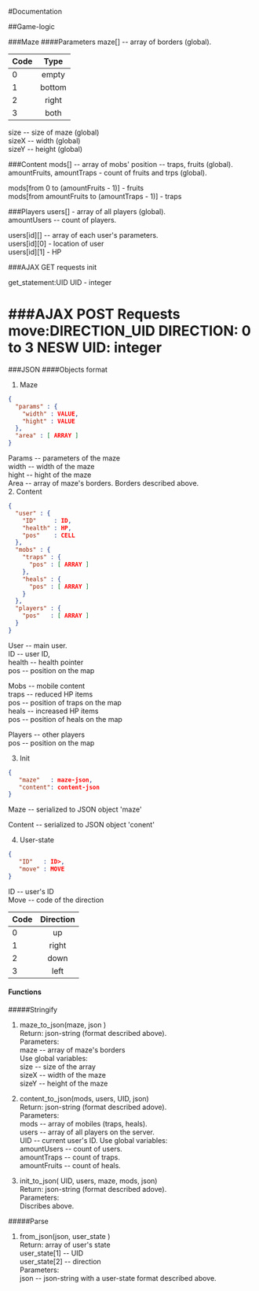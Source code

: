 #Documentation   

##Game-logic

###Maze
####Parameters 
 maze[] -- array of borders (global).
  
| Code  | Type  |
| ----- |:-----:|
| 0 |empty| 
| 1 |bottom| 
| 2 |right|
| 3 |both|

size -- size of maze (global)   
sizeX -- width (global)   
sizeY -- height (global)   

###Content 
mods[] -- array of mobs' position -- traps, fruits (global).     
amountFruits, amountTraps - count of fruits and trps (global).    


mods[from 0 to (amountFruits - 1)] - fruits   
mods[from amountFruits to (amountTraps - 1)] - traps   

###Players 
users[] - array of all players (global).    
amountUsers -- count of players.          


users[id][] -- array of each user's parameters.  
  users[id][0] - location of user   
  users[id][1] - HP   

###AJAX GET requests
init

get_statement:UID
  UID - integer

###AJAX POST Requests
move:DIRECTION_UID
  DIRECTION: 0 to 3 NESW
  UID: integer
=======

###JSON
####Objects format 
1. Maze   
```JSON
{
  "params" : {
    "width" : VALUE,
    "hight" : VALUE
  },
  "area" : [ ARRAY ]
}
```

Params -- parameters of the maze    
  width -- width of the maze    
  hight -- hight of the maze    
Area -- array of maze's borders. Borders described above.    
2. Content  
```JSON 
{
  "user" : {
    "ID"     : ID,
    "health" : HP,
    "pos"    : CELL
  },
  "mobs" : {
    "traps" : {
      "pos" : [ ARRAY ]
    },
    "heals" : {
      "pos" : [ ARRAY ]
    }
  },
  "players" : {
    "pos"   : [ ARRAY ]
  }
}
```
User -- main user.   
 ID     -- user ID,   
 health -- health pointer   
 pos    -- position on the map   
 
Mobs -- mobile content    
  traps  -- reduced HP items    
     pos -- position of traps on the map    
  heals  -- increased HP items   
     pos -- position of heals on the map   

Players -- other players     
  pos   -- position on the map    

3. Init 
```JSON
{
   "maze"   : maze-json,
   "content": content-json
}
```
Maze -- serialized to JSON object 'maze'   

Content -- serialized to JSON object 'conent'

4. User-state
```JSON
{
   "ID"   : ID>,
   "move" : MOVE
}
```
ID -- user's ID   
Move -- code of the direction    

| Code  | Direction  |
| ----- |:----------:|
|0|up| 
|1|right| 
|2|down|
|3|left|
   

#### Functions 
#####Stringify
1. maze_to_json(maze,   json )   
  Return:    json-string (format described above).      
  Parameters:      
      maze -- array of maze's borders      
  Use global variables:       
      size  -- size of the array      
      sizeX -- width of the maze     
      sizeY -- height of the maze     
   
2. content_to_json(mods, users, UID,   json)     
   Return:  json-string (format described adove).    
   Parameters:     
      mods  -- array of mobiles (traps, heals).       
      users -- array of all players on the server.  
      UID   -- current user's ID.
   Use global variables:   
     amountUsers  -- count of users.    
     amountTraps  -- count of traps.    
     amountFruits -- count of heals.   

3. init_to_json( UID, users, maze, mods,     json)   
   Return:  json-string (format described adove).     
   Parameters:   
      Discribes above.   

#####Parse
1. from_json(json,     user_state )     
   Return: array of user's state    
      user_state[1] -- UID    
      user_state[2] -- direction    
   Parameters:    
      json -- json-string with a user-state format described above.    
